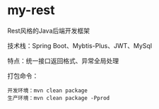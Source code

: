 # my-rest

Rest风格的Java后端开发框架

技术栈：Spring Boot、Mybtis-Plus、JWT、MySql

特点：统一接口返回格式、异常全局处理

打包命令：
    
    开发环境：mvn clean package
    生产环境：mvn clean package -Pprod
